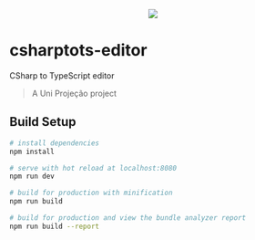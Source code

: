 <p align="center"><img src="https://raw.githubusercontent.com/uni-projecao/csharptots-editor/master/csharptots.png"></p>

# csharptots-editor

CSharp to TypeScript editor

> A Uni Projeção project

## Build Setup

``` bash
# install dependencies
npm install

# serve with hot reload at localhost:8080
npm run dev

# build for production with minification
npm run build

# build for production and view the bundle analyzer report
npm run build --report
```
